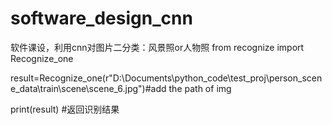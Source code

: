 # software_design_cnn
软件课设，利用cnn对图片二分类：风景照or人物照
from recognize import Recognize_one

result=Recognize_one(r"D:\Documents\python_code\test_proj\person_scene_data\train\scene\scene_6.jpg")#add the path of img

print(result) #返回识别结果
